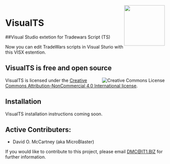 <img align="Right" width="128" height="128" src="https://github.com/MicroBlaster/TWXProxy/blob/master/Source/VisualTS/VisualTS.png" />

# VisualTS

##Visual Studio extetion for Tradewars Script (TS)

Now you can edit TradeWars scripts in Visual Sturio with this VISX estention.

## VisualTS is free and open source

<a href="http://creativecommons.org/licenses/by-nc/4.0/"><img align="Right" alt="Creative Commons License" style="border-width:0" src="https://i.creativecommons.org/l/by-nc/4.0/88x31.png" /></a>

VisualTS is licensed under the [Creative Commons Attribution-NonCommercial 4.0 International license](https://creativecommons.org/licenses/by-nc/4.0/legalcode).

## Installation

VisualTS installation instructions coming soon.

## Active Contributers:

* David O. McCartney (aka MicroBlaster)

If you would like to contribute to this project, please email DMC@IT1.BIZ for further information.
